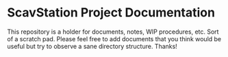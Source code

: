 # ScavStation Project Documentation

This repository is a holder for documents, notes, WIP procedures, etc. Sort of a scratch pad. Please feel free to add documents that you think would be useful but try to observe a sane directory structure. Thanks!
